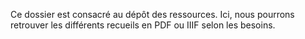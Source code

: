 Ce dossier est consacré au dépôt des ressources. Ici, nous pourrons retrouver les différents recueils en PDF ou IIIF selon les besoins.
